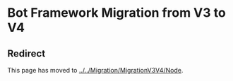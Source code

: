 # Bot Framework Migration from V3 to V4

## Redirect

This page has moved to [../../Migration/MigrationV3V4/Node](../../Migration/MigrationV3V4/Node).